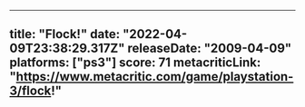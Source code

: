 
---
title: "Flock!"
date: "2022-04-09T23:38:29.317Z"
releaseDate: "2009-04-09"
platforms: ["ps3"]
score: 71
metacriticLink: "https://www.metacritic.com/game/playstation-3/flock!"
---
